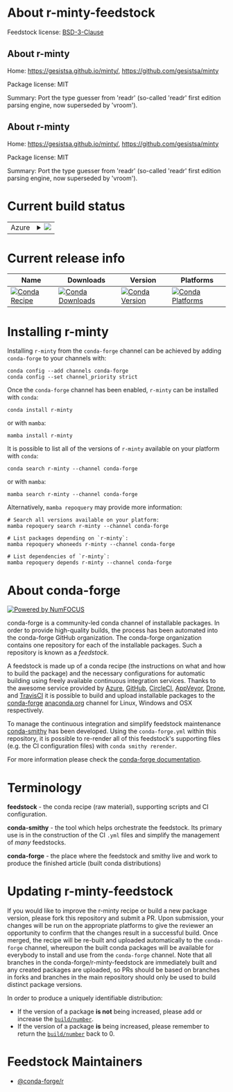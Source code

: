 About r-minty-feedstock
=======================

Feedstock license: [BSD-3-Clause](https://github.com/conda-forge/r-minty-feedstock/blob/main/LICENSE.txt)


About r-minty
-------------

Home: https://gesistsa.github.io/minty/, https://github.com/gesistsa/minty

Package license: MIT

Summary: Port the type guesser from 'readr' (so-called 'readr' first edition parsing engine, now superseded by 'vroom').

About r-minty
-------------

Home: https://gesistsa.github.io/minty/, https://github.com/gesistsa/minty

Package license: MIT

Summary: Port the type guesser from 'readr' (so-called 'readr' first edition parsing engine, now superseded by 'vroom').

Current build status
====================


<table>
    
  <tr>
    <td>Azure</td>
    <td>
      <details>
        <summary>
          <a href="https://dev.azure.com/conda-forge/feedstock-builds/_build/latest?definitionId=22607&branchName=main">
            <img src="https://dev.azure.com/conda-forge/feedstock-builds/_apis/build/status/r-minty-feedstock?branchName=main">
          </a>
        </summary>
        <table>
          <thead><tr><th>Variant</th><th>Status</th></tr></thead>
          <tbody><tr>
              <td>linux_64_r_base4.3</td>
              <td>
                <a href="https://dev.azure.com/conda-forge/feedstock-builds/_build/latest?definitionId=22607&branchName=main">
                  <img src="https://dev.azure.com/conda-forge/feedstock-builds/_apis/build/status/r-minty-feedstock?branchName=main&jobName=linux&configuration=linux%20linux_64_r_base4.3" alt="variant">
                </a>
              </td>
            </tr><tr>
              <td>linux_64_r_base4.4</td>
              <td>
                <a href="https://dev.azure.com/conda-forge/feedstock-builds/_build/latest?definitionId=22607&branchName=main">
                  <img src="https://dev.azure.com/conda-forge/feedstock-builds/_apis/build/status/r-minty-feedstock?branchName=main&jobName=linux&configuration=linux%20linux_64_r_base4.4" alt="variant">
                </a>
              </td>
            </tr><tr>
              <td>osx_64_r_base4.3</td>
              <td>
                <a href="https://dev.azure.com/conda-forge/feedstock-builds/_build/latest?definitionId=22607&branchName=main">
                  <img src="https://dev.azure.com/conda-forge/feedstock-builds/_apis/build/status/r-minty-feedstock?branchName=main&jobName=osx&configuration=osx%20osx_64_r_base4.3" alt="variant">
                </a>
              </td>
            </tr><tr>
              <td>osx_64_r_base4.4</td>
              <td>
                <a href="https://dev.azure.com/conda-forge/feedstock-builds/_build/latest?definitionId=22607&branchName=main">
                  <img src="https://dev.azure.com/conda-forge/feedstock-builds/_apis/build/status/r-minty-feedstock?branchName=main&jobName=osx&configuration=osx%20osx_64_r_base4.4" alt="variant">
                </a>
              </td>
            </tr><tr>
              <td>win_64_r_base4.3</td>
              <td>
                <a href="https://dev.azure.com/conda-forge/feedstock-builds/_build/latest?definitionId=22607&branchName=main">
                  <img src="https://dev.azure.com/conda-forge/feedstock-builds/_apis/build/status/r-minty-feedstock?branchName=main&jobName=win&configuration=win%20win_64_r_base4.3" alt="variant">
                </a>
              </td>
            </tr><tr>
              <td>win_64_r_base4.4</td>
              <td>
                <a href="https://dev.azure.com/conda-forge/feedstock-builds/_build/latest?definitionId=22607&branchName=main">
                  <img src="https://dev.azure.com/conda-forge/feedstock-builds/_apis/build/status/r-minty-feedstock?branchName=main&jobName=win&configuration=win%20win_64_r_base4.4" alt="variant">
                </a>
              </td>
            </tr>
          </tbody>
        </table>
      </details>
    </td>
  </tr>
</table>

Current release info
====================

| Name | Downloads | Version | Platforms |
| --- | --- | --- | --- |
| [![Conda Recipe](https://img.shields.io/badge/recipe-r--minty-green.svg)](https://anaconda.org/conda-forge/r-minty) | [![Conda Downloads](https://img.shields.io/conda/dn/conda-forge/r-minty.svg)](https://anaconda.org/conda-forge/r-minty) | [![Conda Version](https://img.shields.io/conda/vn/conda-forge/r-minty.svg)](https://anaconda.org/conda-forge/r-minty) | [![Conda Platforms](https://img.shields.io/conda/pn/conda-forge/r-minty.svg)](https://anaconda.org/conda-forge/r-minty) |

Installing r-minty
==================

Installing `r-minty` from the `conda-forge` channel can be achieved by adding `conda-forge` to your channels with:

```
conda config --add channels conda-forge
conda config --set channel_priority strict
```

Once the `conda-forge` channel has been enabled, `r-minty` can be installed with `conda`:

```
conda install r-minty
```

or with `mamba`:

```
mamba install r-minty
```

It is possible to list all of the versions of `r-minty` available on your platform with `conda`:

```
conda search r-minty --channel conda-forge
```

or with `mamba`:

```
mamba search r-minty --channel conda-forge
```

Alternatively, `mamba repoquery` may provide more information:

```
# Search all versions available on your platform:
mamba repoquery search r-minty --channel conda-forge

# List packages depending on `r-minty`:
mamba repoquery whoneeds r-minty --channel conda-forge

# List dependencies of `r-minty`:
mamba repoquery depends r-minty --channel conda-forge
```


About conda-forge
=================

[![Powered by
NumFOCUS](https://img.shields.io/badge/powered%20by-NumFOCUS-orange.svg?style=flat&colorA=E1523D&colorB=007D8A)](https://numfocus.org)

conda-forge is a community-led conda channel of installable packages.
In order to provide high-quality builds, the process has been automated into the
conda-forge GitHub organization. The conda-forge organization contains one repository
for each of the installable packages. Such a repository is known as a *feedstock*.

A feedstock is made up of a conda recipe (the instructions on what and how to build
the package) and the necessary configurations for automatic building using freely
available continuous integration services. Thanks to the awesome service provided by
[Azure](https://azure.microsoft.com/en-us/services/devops/), [GitHub](https://github.com/),
[CircleCI](https://circleci.com/), [AppVeyor](https://www.appveyor.com/),
[Drone](https://cloud.drone.io/welcome), and [TravisCI](https://travis-ci.com/)
it is possible to build and upload installable packages to the
[conda-forge](https://anaconda.org/conda-forge) [anaconda.org](https://anaconda.org/)
channel for Linux, Windows and OSX respectively.

To manage the continuous integration and simplify feedstock maintenance
[conda-smithy](https://github.com/conda-forge/conda-smithy) has been developed.
Using the ``conda-forge.yml`` within this repository, it is possible to re-render all of
this feedstock's supporting files (e.g. the CI configuration files) with ``conda smithy rerender``.

For more information please check the [conda-forge documentation](https://conda-forge.org/docs/).

Terminology
===========

**feedstock** - the conda recipe (raw material), supporting scripts and CI configuration.

**conda-smithy** - the tool which helps orchestrate the feedstock.
                   Its primary use is in the construction of the CI ``.yml`` files
                   and simplify the management of *many* feedstocks.

**conda-forge** - the place where the feedstock and smithy live and work to
                  produce the finished article (built conda distributions)


Updating r-minty-feedstock
==========================

If you would like to improve the r-minty recipe or build a new
package version, please fork this repository and submit a PR. Upon submission,
your changes will be run on the appropriate platforms to give the reviewer an
opportunity to confirm that the changes result in a successful build. Once
merged, the recipe will be re-built and uploaded automatically to the
`conda-forge` channel, whereupon the built conda packages will be available for
everybody to install and use from the `conda-forge` channel.
Note that all branches in the conda-forge/r-minty-feedstock are
immediately built and any created packages are uploaded, so PRs should be based
on branches in forks and branches in the main repository should only be used to
build distinct package versions.

In order to produce a uniquely identifiable distribution:
 * If the version of a package **is not** being increased, please add or increase
   the [``build/number``](https://docs.conda.io/projects/conda-build/en/latest/resources/define-metadata.html#build-number-and-string).
 * If the version of a package **is** being increased, please remember to return
   the [``build/number``](https://docs.conda.io/projects/conda-build/en/latest/resources/define-metadata.html#build-number-and-string)
   back to 0.

Feedstock Maintainers
=====================

* [@conda-forge/r](https://github.com/orgs/conda-forge/teams/r/)

